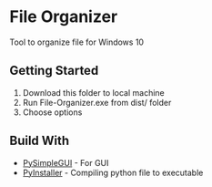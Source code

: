 # File Organizer
Tool to organize file for Windows 10

## Getting Started
 1. Download this folder to local machine
 2. Run File-Organizer.exe from dist/ folder
 3. Choose options
 
## Build With
- [PySimpleGUI](https://pysimplegui.readthedocs.io/en/latest/) - For GUI
- [PyInstaller](https://www.pyinstaller.org/) - Compiling python file to executable


